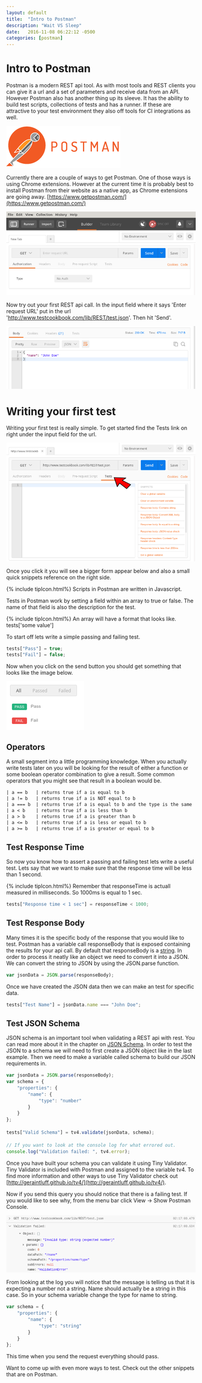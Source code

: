 ```yaml
---
layout: default
title:  "Intro to Postman"
description: "Wait VS Sleep"
date:   2016-11-08 06:22:12 -0500
categories: [postman]
---
```

# Intro to Postman

Postman is a modern REST api tool. As with most tools and REST clients you can
give it a url and a set of parameters and receive data from an API.  However
Postman also has another thing up its sleeve.  It has the ability to build test
scripts, collections of tests and has a runner.  If these are attractive to
your test environment they also off tools for CI integrations as well.

![Postman Logo](/lib/images/ic-postman-logo@2x.png)

Currently there are a couple of ways to get Postman.  One of those ways is using
Chrome extensions.  However at the current time it is probably best to install
Postman from their website as a native app, as Chrome extensions are going away.
[https://www.getpostman.com/](https://www.getpostman.com/)

![Postman basic form](/lib/images/postman/postman-basic-form.png)

Now try out your first REST api call.  In the input field where it says 'Enter
request URL' put in the url 'http://www.testcookbook.com/lib/REST/test.json'.
Then hit 'Send'.

![Postman basic results](/lib/images/postman/postman-basic-results.png)

# Writing your first test

Writing your first test is really simple.  To get started find the Tests link
on right under the input field for the url.

![Postman basic tests](/lib/images/postman/postman-basic-tests.png)

Once you click it you will see a bigger form appear below and also a small
quick snippets reference on the right side.

<div class="w3-panel w3-pale-yellow w3-bottombar w3-topbar w3-border-green">
{% include tipIcon.html%}
  Scripts in Postman are written in Javascript.
</div>


Tests in Postman work by setting a field within an array to true or false.  The
name of that field is also the description for the test.  
<div class="w3-panel w3-pale-yellow w3-bottombar w3-topbar w3-border-green">
{% include tipIcon.html%}
An array will have a format that looks like. tests['some value']
</div>

To start off lets write a simple passing and failing test.

```javascript
tests["Pass"] = true;
tests["Fail"] = false;
```

Now when you click on the send button you should get something that looks like
the image below.

![Postman simple test results](/lib/images/postman/postman-simple-test-results.png)

## Operators

A small segment into a little programming knowledge.  When you actually write
tests later on you will be looking for the result of either a function or some
boolean operator combination to give a result. Some common operators that you
might see that result in a boolean would be.

```
| a == b   | returns true if a is equal to b
| a != b   | returns true if a is NOT equal to b
| a === b  | returns true if a is equal to b and the type is the same
| a < b    | returns true if a is less than b
| a > b    | returns true if a is greater than b
| a <= b   | returns true if a is less or equal to b
| a >= b   | returns true if a is greater or equal to b

```

## Test Response Time

So now you know how to assert a passing and failing test lets write a useful
test.  Lets say that we want to make sure that the response time will be less
than 1 second.

<div class="w3-panel w3-pale-yellow w3-bottombar w3-topbar w3-border-green">
{% include tipIcon.html%}
Remember that responseTime is actuall measured in milliseconds.  So 1000ms is
equal to 1 sec.
</div>

```javascript
tests["Response time < 1 sec"] = responseTime < 1000;
```

## Test Response Body

Many times it is the specific body of the response that you would like to test.
Postman has a variable call responseBody that is exposed containing the results
for your api call.  By default that responseBody is a
[string](/book/glossary/glossary.html#string).  In order to process it neatly
like an object we need to convert it into a JSON. We can convert the string to
JSON by using the JSON.parse function.

```javascript
var jsonData = JSON.parse(responseBody);
```

Once we have created the JSON data then we can make an test for specific data.

```javascript
tests["Test Name"] = jsonData.name === "John Doe";
```

## Test JSON Schema

JSON schema is an important tool when validating a REST api with rest.  You can
read more about it in the chapter on [JSON Schema](/book/rest/json_schema.html).
In order to test the JSON to a schema we will need to first create a JSON object
like in the last example.  Then we need to make a variable called schema to
build our JSON requirements in.

```javascript
var jsonData = JSON.parse(responseBody);
var schema = {
    "properties": {
        "name": {
            "type": "number"
        }   
    }
};

tests["Valid Schema"] = tv4.validate(jsonData, schema);

// If you want to look at the console log for what errored out.
console.log("Validation failed: ", tv4.error);
```

Once you have built your schema you can validate it using Tiny Validator.  Tiny
Validator is included with Postman and assigned to the variable tv4.  To find
more information and other ways to use Tiny Validator check out
[http://geraintluff.github.io/tv4/](http://geraintluff.github.io/tv4/).

Now if you send this query you should notice that there is a failing test.  If
you would like to see why, from the menu bar click View -> Show Postman Console.

![Postman console error](/lib/images/postman/postman-console-error.png)

From looking at the log you will notice that the message is telling us that it
is expecting a number not a string.  Name should actually be a string in this
case.  So in your schema variable change the type for name to string.

```javascript
var schema = {
    "properties": {
        "name": {
            "type": "string"
        }   
    }
};
```

This time when you send the request everything should pass.  

Want to come up with even more ways to test.  Check out the other snippets that
are on Postman. 
